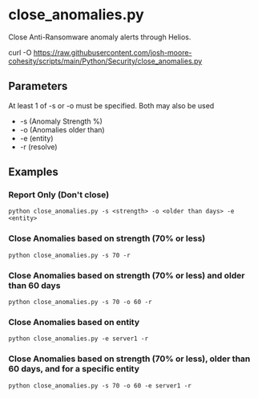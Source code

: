 # **close_anomalies.py**

   Close Anti-Ransomware anomaly alerts through Helios.

   curl -O https://raw.githubusercontent.com/josh-moore-cohesity/scripts/main/Python/Security/close_anomalies.py

## **Parameters**
   At least 1 of -s or -o must be specified.  Both may also be used
* -s (Anomaly Strength %)
* -o (Anomalies older than)
* -e (entity)
* -r (resolve)
  
## **Examples**

### Report Only (Don't close)
    python close_anomalies.py -s <strength> -o <older than days> -e <entity>

### Close Anomalies based on strength (70% or less)
    python close_anomalies.py -s 70 -r

### Close Anomalies based on strength (70% or less) and older than 60 days
    python close_anomalies.py -s 70 -o 60 -r

### Close Anomalies based on entity
    python close_anomalies.py -e server1 -r

### Close Anomalies based on strength (70% or less), older than 60 days, and for a specific entity
    python close_anomalies.py -s 70 -o 60 -e server1 -r

